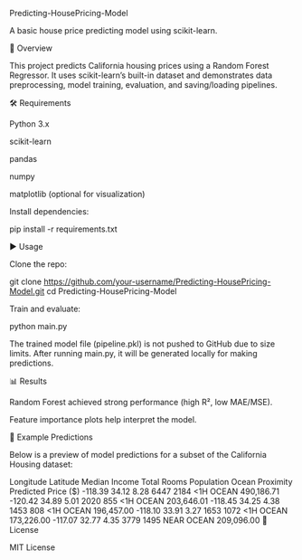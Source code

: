 Predicting-HousePricing-Model

A basic house price predicting model using scikit-learn.

📌 Overview

This project predicts California housing prices using a Random Forest Regressor. It uses scikit-learn’s built-in dataset and demonstrates data preprocessing, model training, evaluation, and saving/loading pipelines.

🛠️ Requirements

Python 3.x

scikit-learn

pandas

numpy

matplotlib (optional for visualization)

Install dependencies:

pip install -r requirements.txt

▶️ Usage

Clone the repo:

git clone https://github.com/your-username/Predicting-HousePricing-Model.git
cd Predicting-HousePricing-Model


Train and evaluate:

python main.py


The trained model file (pipeline.pkl) is not pushed to GitHub due to size limits. After running main.py, it will be generated locally for making predictions.

📊 Results

Random Forest achieved strong performance (high R², low MAE/MSE).

Feature importance plots help interpret the model.

📑 Example Predictions

Below is a preview of model predictions for a subset of the California Housing dataset:

Longitude	Latitude	Median Income	Total Rooms	Population	Ocean Proximity	Predicted Price ($)
-118.39	34.12	8.28	6447	2184	<1H OCEAN	490,186.71
-120.42	34.89	5.01	2020	855	<1H OCEAN	203,646.01
-118.45	34.25	4.38	1453	808	<1H OCEAN	196,457.00
-118.10	33.91	3.27	1653	1072	<1H OCEAN	173,226.00
-117.07	32.77	4.35	3779	1495	NEAR OCEAN	209,096.00
📜 License

MIT License
